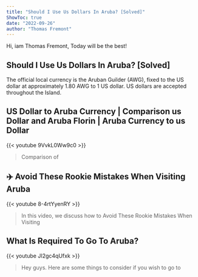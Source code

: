 ```yaml
---
title: "Should I Use Us Dollars In Aruba? [Solved]"
ShowToc: true 
date: "2022-09-26"
author: "Thomas Fremont" 
---
```


Hi, iam Thomas Fremont, Today will be the best!
## Should I Use Us Dollars In Aruba? [Solved]
The official local currency is the Aruban Guilder (AWG), fixed to the US dollar at approximately 1.80 AWG to 1 US dollar. US dollars are accepted throughout the Island.

## US Dollar to Aruba Currency | Comparison us Dollar and Aruba Florin | Aruba Currency to us Dollar
{{< youtube 9VvkL0Ww9c0 >}}
>Comparison of 

## ✈️ Avoid These Rookie Mistakes When Visiting Aruba
{{< youtube 8-4rtYyenRY >}}
>In this video, we discuss how to Avoid These Rookie Mistakes When Visiting 

## What Is Required To Go To Aruba?
{{< youtube JI2gc4qUfxk >}}
>Hey guys. Here are some things to consider if you wish to go to 

